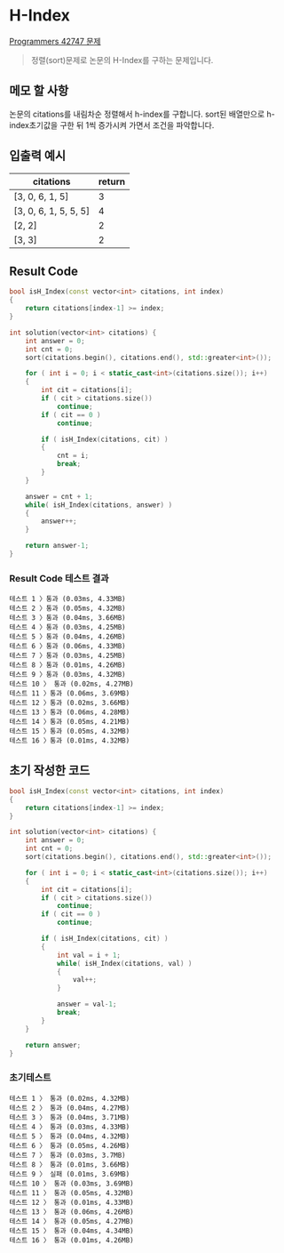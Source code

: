# H-Index

[Programmers 42747 문제](https://programmers.co.kr/learn/courses/30/lessons/42747)  

> 정렬(sort)문제로 논문의 H-Index를 구하는 문제입니다.

## 메모 할 사항

논문의 citations를 내림차순 정렬해서 h-index를 구합니다.
sort된 배열만으로 h-index초기값을 구한 뒤 1씩 증가시켜 가면서 조건을 파악합니다.

## 입출력 예시

citations | return
|---|---|
[3, 0, 6, 1, 5] | 3
[3, 0, 6, 1, 5, 5, 5] | 4
[2, 2] | 2
[3, 3] | 2

## Result Code

```cpp
bool isH_Index(const vector<int> citations, int index)
{
    return citations[index-1] >= index;
}

int solution(vector<int> citations) {
    int answer = 0;
    int cnt = 0;
    sort(citations.begin(), citations.end(), std::greater<int>());

    for ( int i = 0; i < static_cast<int>(citations.size()); i++)
    {
        int cit = citations[i];
        if ( cit > citations.size())
            continue;
        if ( cit == 0 )
            continue;

        if ( isH_Index(citations, cit) )
        {
            cnt = i;
            break;
        }
    }

    answer = cnt + 1;
    while( isH_Index(citations, answer) )
    {    
        answer++;
    }

    return answer-1;
}
```

### Result Code 테스트 결과

```text
테스트 1 〉통과 (0.03ms, 4.33MB)
테스트 2 〉통과 (0.05ms, 4.32MB)
테스트 3 〉통과 (0.04ms, 3.66MB)
테스트 4 〉통과 (0.03ms, 4.25MB)
테스트 5 〉통과 (0.04ms, 4.26MB)
테스트 6 〉통과 (0.06ms, 4.33MB)
테스트 7 〉통과 (0.03ms, 4.25MB)
테스트 8 〉통과 (0.01ms, 4.26MB)
테스트 9 〉통과 (0.03ms, 4.32MB)
테스트 10 〉 통과 (0.02ms, 4.27MB)
테스트 11 〉통과 (0.06ms, 3.69MB)
테스트 12 〉통과 (0.02ms, 3.66MB)
테스트 13 〉통과 (0.06ms, 4.28MB)
테스트 14 〉통과 (0.05ms, 4.21MB)
테스트 15 〉통과 (0.05ms, 4.32MB)
테스트 16 〉통과 (0.01ms, 4.32MB)
```

## 초기 작성한 코드

```cpp
bool isH_Index(const vector<int> citations, int index)
{
    return citations[index-1] >= index;
}

int solution(vector<int> citations) {
    int answer = 0;
    int cnt = 0;
    sort(citations.begin(), citations.end(), std::greater<int>());

    for ( int i = 0; i < static_cast<int>(citations.size()); i++)
    {
        int cit = citations[i];
        if ( cit > citations.size())
            continue;
        if ( cit == 0 )
            continue;

        if ( isH_Index(citations, cit) )
        {
            int val = i + 1;
            while( isH_Index(citations, val) )
            {    
                val++;
            }

            answer = val-1;
            break;
        }
    }

    return answer;
}
```

### 초기테스트

```text
테스트 1 〉 통과 (0.02ms, 4.32MB)
테스트 2 〉 통과 (0.04ms, 4.27MB)
테스트 3 〉 통과 (0.04ms, 3.71MB)
테스트 4 〉 통과 (0.03ms, 4.33MB)
테스트 5 〉 통과 (0.04ms, 4.32MB)
테스트 6 〉 통과 (0.05ms, 4.26MB)
테스트 7 〉 통과 (0.03ms, 3.7MB)
테스트 8 〉 통과 (0.01ms, 3.66MB)
테스트 9 〉 실패 (0.01ms, 3.69MB)
테스트 10 〉 통과 (0.03ms, 3.69MB)
테스트 11 〉 통과 (0.05ms, 4.32MB)
테스트 12 〉 통과 (0.01ms, 4.33MB)
테스트 13 〉 통과 (0.06ms, 4.26MB)
테스트 14 〉 통과 (0.05ms, 4.27MB)
테스트 15 〉 통과 (0.04ms, 4.34MB)
테스트 16 〉 통과 (0.01ms, 4.26MB)
```
